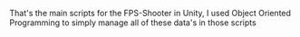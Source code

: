 That's the main scripts for the FPS-Shooter in Unity, I used Object Oriented Programming to simply manage all of these data's in those scripts
